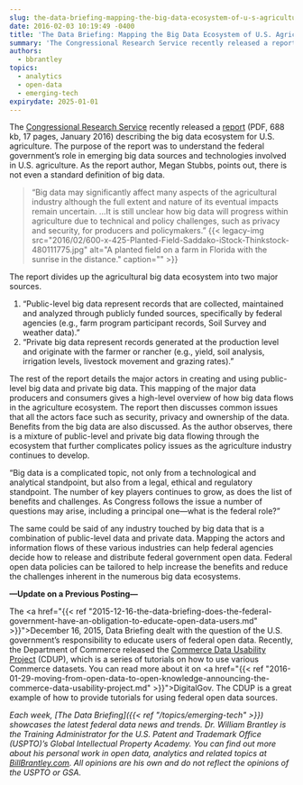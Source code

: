 ```yaml
---
slug: the-data-briefing-mapping-the-big-data-ecosystem-of-u-s-agriculture
date: 2016-02-03 10:19:49 -0400
title: 'The Data Briefing: Mapping the Big Data Ecosystem of U.S. Agriculture'
summary: 'The Congressional Research Service recently released a report (PDF, 688 kb, 17 pages, January 2016) describing the big data ecosystem for U.S. agriculture. The purpose of the report was to understand the federal government’s role in emerging big data sources and technologies involved in U.S. agriculture. As the report author, Megan Stubbs, points out, there is'
authors:
  - bbrantley
topics:
  - analytics
  - open-data
  - emerging-tech
expirydate: 2025-01-01
---
```


The [Congressional Research Service](https://www.loc.gov/crsinfo/) recently released a [report](http://www.fas.org/sgp/crs/misc/R44331.pdf) (PDF, 688 kb, 17 pages, January 2016) describing the big data ecosystem for U.S. agriculture. The purpose of the report was to understand the federal government’s role in emerging big data sources and technologies involved in U.S. agriculture. As the report author, Megan Stubbs, points out, there is not even a standard definition of big data.

> “Big data may significantly affect many aspects of the agricultural industry although the full extent and nature of its eventual impacts remain uncertain. &#8230;It is still unclear how big data will progress within agriculture due to technical and policy challenges, such as privacy and security, for producers and policymakers.” {{< legacy-img src="2016/02/600-x-425-Planted-Field-Saddako-iStock-Thinkstock-480111775.jpg" alt="A planted field on a farm in Florida with the sunrise in the distance." caption="" >}}

The report divides up the agricultural big data ecosystem into two major sources.

  1. “Public-level big data represent records that are collected, maintained and analyzed through publicly funded sources, specifically by federal agencies (e.g., farm program participant records, Soil Survey and weather data).”
  2. “Private big data represent records generated at the production level and originate with the farmer or rancher (e.g., yield, soil analysis, irrigation levels, livestock movement and grazing rates).”

The rest of the report details the major actors in creating and using public-level big data and private big data. This mapping of the major data producers and consumers gives a high-level overview of how big data flows in the agriculture ecosystem. The report then discusses common issues that all the actors face such as security, privacy and ownership of the data. Benefits from the big data are also discussed. As the author observes, there is a mixture of public-level and private big data flowing through the ecosystem that further complicates policy issues as the agriculture industry continues to develop.

“Big data is a complicated topic, not only from a technological and analytical standpoint, but also from a legal, ethical and regulatory standpoint. The number of key players continues to grow, as does the list of benefits and challenges. As Congress follows the issue a number of questions may arise, including a principal one—what is the federal role?”

The same could be said of any industry touched by big data that is a combination of public-level data and private data. Mapping the actors and information flows of these various industries can help federal agencies decide how to release and distribute federal government open data. Federal open data policies can be tailored to help increase the benefits and reduce the challenges inherent in the numerous big data ecosystems.

**&#8212;Update on a Previous Posting&#8212;**

The <a href="{{< ref "2015-12-16-the-data-briefing-does-the-federal-government-have-an-obligation-to-educate-open-data-users.md" >}}">December 16, 2015, Data Briefing</a> dealt with the question of the U.S. government’s responsibility to educate users of federal open data. Recently, the Department of Commerce released the <a href="https://www.commerce.gov/datausability/">Commerce Data Usability Project</a> (CDUP), which is a series of tutorials on how to use various Commerce datasets. You can read more about it on <a href="{{< ref "2016-01-29-moving-from-open-data-to-open-knowledge-announcing-the-commerce-data-usability-project.md" >}}">DigitalGov</a>. The CDUP is a great example of how to provide tutorials for using federal open data sources.

_Each week, [The Data Briefing]({{< ref "/topics/emerging-tech" >}}) showcases the latest federal data news and trends._
_Dr. William Brantley is the Training Administrator for the U.S. Patent and Trademark Office (USPTO)’s Global Intellectual Property Academy. You can find out more about his personal work in open data, analytics and related topics at <a href="http://billbrantley.com" target="_blank">BillBrantley.com</a>. All opinions are his own and do not reflect the opinions of the USPTO or GSA._
